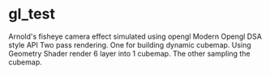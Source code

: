 # gl_test

Arnold's fisheye camera effect simulated using opengl
Modern Opengl DSA style API
Two pass rendering.
One for building dynamic cubemap.
Using Geometry Shader render 6 layer into 1 cubemap.
The other sampling the cubemap.
